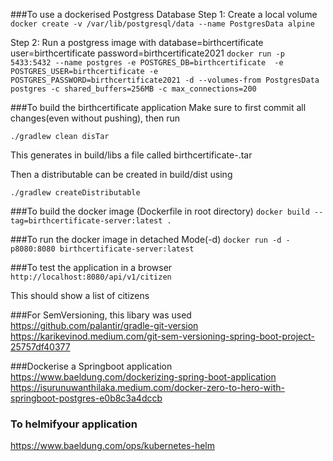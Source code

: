 ###To use a dockerised Postgress Database
Step 1: Create a local volume
`docker create -v /var/lib/postgresql/data --name PostgresData alpine`

Step 2: Run a postgress image with database=birthcertificate user=birthcertificate password=birthcertificate2021
`docker run -p 5433:5432 --name postgres -e POSTGRES_DB=birthcertificate 
-e POSTGRES_USER=birthcertificate -e POSTGRES_PASSWORD=birthcertificate2021
-d --volumes-from PostgresData postgres -c shared_buffers=256MB -c max_connections=200`

###To build the birthcertificate application 
Make sure to first commit all changes(even without pushing), then run

`./gradlew clean disTar`

This generates in build/libs a file called birthcertificate-<sem version>.tar

Then a distributable can be created in build/dist using

`./gradlew createDistributable  `

###To build the docker image (Dockerfile in root directory)
`docker build --tag=birthcertificate-server:latest . `

###To run the docker image in detached Mode(-d)
`docker run -d -p8080:8080 birthcertificate-server:latest`

###To test the application in a browser
`http://localhost:8080/api/v1/citizen`

This should show a list of citizens

###For SemVersioning, this libary was used
https://github.com/palantir/gradle-git-version
https://karikevinod.medium.com/git-sem-versioning-spring-boot-project-25757df40377

###Dockerise a Springboot application
https://www.baeldung.com/dockerizing-spring-boot-application
https://isurunuwanthilaka.medium.com/docker-zero-to-hero-with-springboot-postgres-e0b8c3a4dccb

### To helmifyour application
https://www.baeldung.com/ops/kubernetes-helm
